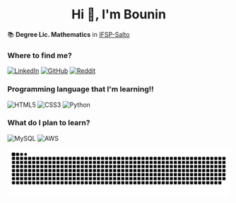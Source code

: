 <h1 align="center">Hi 👋, I'm Bounin</h1>
 
📚 **Degree Lic. Mathematics** in [IFSP-Salto](https://slt.ifsp.edu.br)


### Where to find me?
[![LinkedIn](https://img.shields.io/badge/LinkedIn-0077B5?style=for-the-badge&logo=linkedin&logoColor=white)](https://www.linkedin.com/in/pedro-santos-a427b02a4/)
[![GitHub](https://img.shields.io/badge/GitHub-100000?style=for-the-badge&logo=github&logoColor=white)](https://github.com/bnPedro-Santos)
[![Reddit](https://img.shields.io/badge/Reddit-000?style=for-the-badge&logo=reddit&logoColor=FF4500)](https://www.reddit.com/user/Bounek/)


### Programming language that I'm learning!!
![HTML5](https://img.shields.io/badge/HTML5-E34F26?style=for-the-badge&logo=html5&logoColor=white)
![CSS3](https://img.shields.io/badge/CSS3-1572B6?style=for-the-badge&logo=css3&logoColor=white)
![Python](https://img.shields.io/badge/python-3670A0?style=for-the-badge&logo=python&logoColor=ffdd54)


### What do I plan to learn?
![MySQL](https://img.shields.io/badge/MySQL-00000F?style=for-the-badge&logo=mysql&logoColor=white)
 ![AWS](https://img.shields.io/badge/AWS-000.svg?style=for-the-badge&logo=amazon-aws&logoColor=white)

<picture>
  <source media="(prefers-color-scheme: dark)" srcset="https://raw.githubusercontent.com/holic-x/holic-x/output/github-contribution-grid-snake-dark.svg">
  <source media="(prefers-color-scheme: light)" srcset="https://raw.githubusercontent.com/holic-x/holic-x/output/github-contribution-grid-snake.svg">
  <img alt="github contribution grid snake animation" src="https://raw.githubusercontent.com/adorabled4/adorabled4/output/github-contribution-grid-snake.svg">
</picture>
